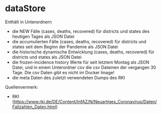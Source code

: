 # dataStore

Enthält in Unterordnern
- die NEW Fälle (cases, deaths, recovered) für districts und states des heutigen Tages als JSON Datei
- die accumulierten Fälle (cases, deaths, recovered) für districts und states seit dem Beginn der Pandemie als JSON Datei
- die historische dynamische Entwicklung (cases, deaths, recovered) für districts und states als JSON Datei
- die frozen-incidence history Werte für seit letztem Montag als JSON Datei, und in einem Unterordner csv die csv Dateinen der vergangen 30 Tage. Die csv Daten gibt es nicht im Docker Image!
- die meta Daten des zuletzt verwendeten Dumps des RKI 

Quellenvermerk:

- RKI (https://www.rki.de/DE/Content/InfAZ/N/Neuartiges_Coronavirus/Daten/Fallzahlen_Daten.html)
